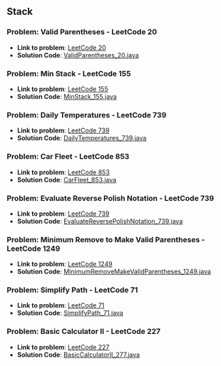 ## Stack

### Problem: Valid Parentheses - LeetCode 20

- **Link to problem**: [LeetCode 20](https://leetcode.com/problems/valid-parentheses/)
- **Solution Code**: [ValidParentheses_20.java](ValidParentheses_20.java)

### Problem: Min Stack - LeetCode 155

- **Link to problem**: [LeetCode 155](https://leetcode.com/problems/min-stack/)
- **Solution Code**: [MinStack_155.java](MinStack_155.java)

### Problem: Daily Temperatures - LeetCode 739

- **Link to problem**: [LeetCode 739](https://leetcode.com/problems/daily-temperatures/)
- **Solution Code**: [DailyTemperatures_739.java](DailyTemperatures_739.java)

### Problem: Car Fleet - LeetCode 853

- **Link to problem**: [LeetCode 853](https://leetcode.com/problems/car-fleet/)
- **Solution Code**: [CarFleet_853.java](CarFleet_853.java)

### Problem: Evaluate Reverse Polish Notation - LeetCode 739

- **Link to problem**: [LeetCode 739](https://leetcode.com/problems/evaluate-reverse-polish-notation/)
- **Solution Code**: [EvaluateReversePolishNotation_739.java](EvaluateReversePolishNotation_739.java)

### Problem: Minimum Remove to Make Valid Parentheses - LeetCode 1249

- **Link to problem**: [LeetCode 1249](https://leetcode.com/problems/minimum-remove-to-make-valid-parentheses/)
- **Solution Code**: [MinimumRemoveMakeValidParentheses_1249.java](MinimumRemoveMakeValidParentheses_1249.java)

### Problem: Simplify Path - LeetCode 71

- **Link to problem**: [LeetCode 71](https://leetcode.com/problems/simplify-path/)
- **Solution Code**: [SimplifyPath_71.java](SimplifyPath_71.java)


### Problem: Basic Calculator II - LeetCode 227

- **Link to problem**: [LeetCode 227](https://leetcode.com/problems/basic-calculator-ii/)
- **Solution Code**: [BasicCalculatorII_277.java](BasicCalculatorII_277.java)

